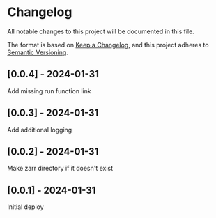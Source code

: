 # Changelog
All notable changes to this project will be documented in this file.

The format is based on [Keep a Changelog](https://keepachangelog.com/en/1.0.0/),
and this project adheres to [Semantic Versioning](https://semver.org/spec/v2.0.0.html).

## [0.0.4] - 2024-01-31
Add missing run function link

## [0.0.3] - 2024-01-31
Add additional logging

## [0.0.2] - 2024-01-31
Make zarr directory if it doesn't exist

## [0.0.1] - 2024-01-31
Initial deploy
